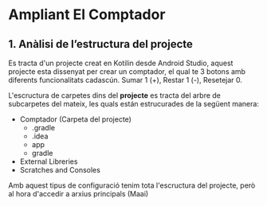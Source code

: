 # Ampliant El Comptador

## 1. Anàlisi de l’estructura del projecte 

Es tracta d'un projecte creat en Kotilin desde Android Studio, aquest projecte esta dissenyat per crear un comptador, el qual te  3 botons amb diferents funcionalitats cadascún.
Sumar 1 (+), Restar 1 (-), Resetejar 0.

L'escructura de carpetes dins del **projecte** es tracta del arbre de subcarpetes del mateix, les quals están estrucurades de la següent manera:
* Comptador (Carpeta del projecte)
    * .gradle
    * .idea
    * app
    * gradle
* External Libreries
* Scratches and Consoles

Amb aquest tipus de configuració tenim tota l'escructura del projecte, però al hora d'accedir a arxius principals (Maai)
